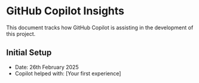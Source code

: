 # GitHub Copilot Insights

This document tracks how GitHub Copilot is assisting in the development of this project.

## Initial Setup
- Date: 26th February 2025
- Copilot helped with: [Your first experience]